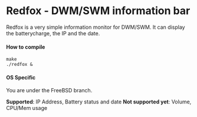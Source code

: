# Redfox - DWM/SWM information bar

Redfox is a very simple information monitor for DWM/SWM.
It can display the batterycharge, the IP and the date.

#### How to compile

    make
	./redfox &
	
#### OS Specific

You are under the FreeBSD branch.

__Supported__: IP Address, Battery status and date
__Not supported yet__: Volume, CPU/Mem usage
